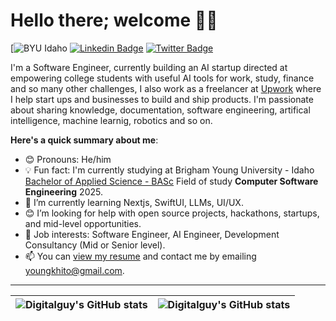 ﻿# Hello there; welcome 👋🏾


[![BYU Idaho](https://upload.wikimedia.org/wikipedia/commons/2/22/BYUI_Logo.jpg/)
[![Linkedin Badge](https://img.shields.io/badge/-danielikekwem-blue?style=for-the-badge&logo=Linkedin&logoColor=white&link=https://www.linkedin.com/in/daniel-ikekwem-361658238/)](https://www.linkedin.com/in/daniel-ikekwem-361658238/) [![Twitter Badge](https://img.shields.io/badge/-@khitoTM-1ca0f1?style=for-the-badge&logo=twitter&logoColor=white&link=https://twitter.com/khitoTM)](https://twitter.com/khitoTM)

I'm a Software Engineer, currently building an AI startup directed at empowering college students with useful AI tools for work, study, finance and so many other challenges, I also work as a freelancer at [Upwork](https://upwork.com) where I help start ups and businesses to build and ship products. I'm passionate about sharing knowledge, documentation, software engineering, artifical intelligence, machine learnig, robotics and so on. 

**Here's a quick summary about me**:

- 😊 Pronouns: He/him
- 💡 Fun fact: I'm currently studying at Brigham Young University - Idaho [Bachelor of Applied Science - BASc](https://www.byui.edu/) Field of study **Computer Software Engineering** 2025.
- 🌱 I’m currently learning Nextjs, SwiftUI, LLMs, UI/UX.
- 😊 I’m looking for help with open source projects, hackathons, startups, and mid-level opportunities.
- 💼 Job interests: Software Engineer, AI Engineer, Development Consultancy (Mid or Senior level).
- 📫 You can [view my resume](https://my.indeed.com/p/danieli-mdvzqpf) and contact me by emailing youngkhito@gmail.com.

---

| <img align="center" src="https://github-readme-stats.vercel.app/api?username=digitalguyco&show_icons=true&include_all_commits=true&hide_border=true" alt="Digitalguy's GitHub stats" /> | <img align="center" src="https://github-readme-stats.vercel.app/api/top-langs/?username=digitalguyco&langs_count=8&layout=compact&hide_border=true" alt="Digitalguy's GitHub stats" /> |
| ------------- | ------------- |
